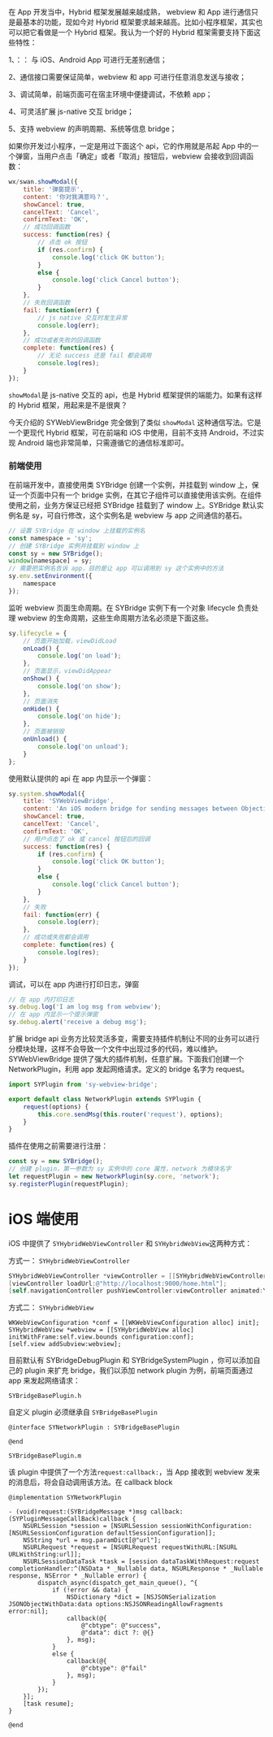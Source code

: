 在 App 开发当中，Hybrid 框架发展越来越成熟， webview 和 App 进行通信只是最基本的功能，现如今对 Hybrid 框架要求越来越高。比如小程序框架，其实也可以把它看做是一个 Hybrid 框架。我认为一个好的 Hybrid 框架需要支持下面这些特性：

1、：： 与 iOS、Android App 可进行无差别通信；

2、通信接口需要保证简单，webview 和 app 可进行任意消息发送与接收；

3、调试简单，前端页面可在宿主环境中便捷调试，不依赖 app；

4、可灵活扩展 js-native 交互 bridge；

5、支持 webview 的声明周期、系统等信息 bridge；

如果你开发过小程序，一定是用过下面这个 api，它的作用就是吊起 App 中的一个弹窗，当用户点击「确定」或者「取消」按钮后，webview 会接收到回调函数：

```js
wx/swan.showModal({
    title: '弹窗提示',
    content: '你对我满意吗？',
    showCancel: true,
    cancelText: 'Cancel',
    confirmText: 'OK',
    // 成功回调函数
    success: function(res) {
        // 点击 ok 按钮
        if (res.confirm) {
            console.log('click OK button');
        }
        else {
            console.log('click Cancel button');
        }
    },
    // 失败回调函数
    fail: function(err) {
        // js native 交互时发生异常
        console.log(err);
    },
    // 成功或者失败的回调函数
    complete: function(res) {
        // 无论 success 还是 fail 都会调用
        console.log(res);
    }
});
```

`showModal`是 js-native 交互的 api，也是 Hybrid 框架提供的端能力。如果有这样的 Hybrid 框架，用起来是不是很爽？

今天介绍的 SYWebViewBridge 完全做到了类似 `showModal` 这种通信写法。它是一个更现代 Hybrid 框架，可在前端和 iOS 中使用，目前不支持 Android，不过实现 Android 端也非常简单，只需遵循它的通信标准即可。



### 前端使用

在前端开发中，直接使用类 SYBridge 创建一个实例，并挂载到 window 上，保证一个页面中只有一个 bridge 实例，在其它子组件可以直接使用该实例。在组件使用之前，业务方保证已经把 SYBridge 挂载到了 window 上。SYBridge 默认实例名是 sy，可自行修改，这个实例名是 webview 与 app 之间通信的基石。

```js
// 设置 SYBridge 在 window 上挂载的实例名
const namespace = 'sy';
// 创建 SYBridge 实例并挂载到 window 上
const sy = new SYBridge();
window[namespace] = sy;
// 需要把实例名告诉 app，目的是让 app 可以调用到 sy 这个实例中的方法
sy.env.setEnvironment({
    namespace
});
```



监听 webview 页面生命周期。在 SYBridge 实例下有一个对象 lifecycle 负责处理 webview 的生命周期，这些生命周期方法名必须是下面这些。

```js
sy.lifecycle = {
    // 页面开始加载，viewDidLoad
    onLoad() {
        console.log('on load');
    },
    // 页面显示，viewDidAppear
    onShow() {
        console.log('on show');
    },
    // 页面消失
    onHide() {
        console.log('on hide');
    },
    // 页面被销毁
    onUnload() {
        console.log('on unload');
    }
};
```



使用默认提供的 api 在 app 内显示一个弹窗：

```js
sy.system.showModal({
    title: 'SYWebViewBridge',
    content: 'An iOS modern bridge for sending messages between Objective-C and JavaScript in WKWebView.',
    showCancel: true,
    cancelText: 'Cancel',
    confirmText: 'OK',
    // 用户点击了 ok 或 cancel 按钮后的回调
    success: function(res) {
        if (res.confirm) {
            console.log('click OK button');
        }
        else {
            console.log('click Cancel button');
        }
    },
    // 失败
    fail: function(err) {
        console.log(err);
    },
    // 成功或失败都会调用
    complete: function(res) {
        console.log(res);
    }
});
```

调试，可以在 app 内进行打印日志，弹窗

```js
// 在 app 内打印日志
sy.debug.log('I am log msg from webview');
// 在 app 内显示一个提示弹窗
sy.debug.alert('receive a debug msg');
```

扩展 bridge api
业务方比较灵活多变，需要支持插件机制让不同的业务可以进行分模块处理，这样不会导致一个文件中出现过多的代码，难以维护。SYWebViewBridge 提供了强大的插件机制，任意扩展。下面我们创建一个 NetworkPlugin，利用 app 发起网络请求。定义的 bridge 名字为 request。

```js
import SYPlugin from 'sy-webview-bridge';

export default class NetworkPlugin extends SYPlugin {
    request(options) {
        this.core.sendMsg(this.router('request'), options);
    }
}
```
插件在使用之前需要进行注册：

```js
const sy = new SYBridge();
// 创建 plugin，第一参数为 sy 实例中的 core 属性，network 为模块名字
let requestPlugin = new NetworkPlugin(sy.core, 'network');
sy.registerPlugin(requestPlugin);
```

# iOS 端使用

iOS 中提供了 `SYHybridWebViewController` 和 `SYHybridWebView`这两种方式：

方式一： `SYHybridWebViewController` 

```objective-c
SYHybridWebViewController *viewController = [[SYHybridWebViewController alloc] init];
[viewController loadUrl:@"http://localhost:9000/home.html"];
[self.navigationController pushViewController:viewController animated:YES];
```

方式二： `SYHybridWebView`

```objc
WKWebViewConfiguration *conf = [[WKWebViewConfiguration alloc] init];
SYHybridWebView *webview = [[SYHybridWebView alloc] initWithFrame:self.view.bounds configuration:conf];
[self.view addSubview:webview];
```

目前默认有 SYBridgeDebugPlugin 和 SYBridgeSystemPlugin ，你可以添加自己的 plugin 来扩充 bridge，我们以添加 network plugin 为例，前端页面通过 app 来发起网络请求：

`SYBridgeBasePlugin.h`

自定义 plugin 必须继承自 `SYBridgeBasePlugin`

```objc
@interface SYNetworkPlugin : SYBridgeBasePlugin

@end
```

`SYBridgeBasePlugin.m`

该 plugin 中提供了一个方法`request:callback:`，当 App 接收到 webview 发来的消息后，将会自动调用该方法。在 callback block

```objc
@implementation SYNetworkPlugin

- (void)request:(SYBridgeMessage *)msg callback:(SYPluginMessageCallBack)callback {
    NSURLSession *session = [NSURLSession sessionWithConfiguration:[NSURLSessionConfiguration defaultSessionConfiguration]];
    NSString *url = msg.paramDict[@"url"];
    NSURLRequest *request = [NSURLRequest requestWithURL:[NSURL URLWithString:url]];
    NSURLSessionDataTask *task = [session dataTaskWithRequest:request completionHandler:^(NSData * _Nullable data, NSURLResponse * _Nullable response, NSError * _Nullable error) {
        dispatch_async(dispatch_get_main_queue(), ^{
            if (!error && data) {
                NSDictionary *dict = [NSJSONSerialization JSONObjectWithData:data options:NSJSONReadingAllowFragments error:nil];
                callback(@{
                    @"cbtype": @"success",
                    @"data": dict ?: @{}
                }, msg);
            }
            else {
                callback(@{
                    @"cbtype": @"fail"
                }, msg);
            }
        });
    }];
    [task resume];
}

@end
```

